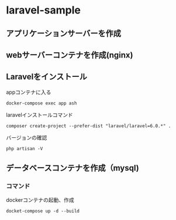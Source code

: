# laravel-sample
## アプリケーションサーバーを作成
## webサーバーコンテナを作成(nginx)
## Laravelをインストール
appコンテナに入る
```
docker-compose exec app ash
```
laravelインストールコマンド
```
composer create-project --prefer-dist "laravel/laravel=6.0.*" .
```
バージョンの確認
```
php artisan -V
```
## データベースコンテナを作成（mysql)

### コマンド
dockerコンテナの起動、作成
```
docket-compose up -d --build
```